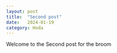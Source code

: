 ```yaml
---
layout: post
title:  "Second post"
date:   2024-01-19
category: Hoda
---
```


Welcome to the Second post for the broom
